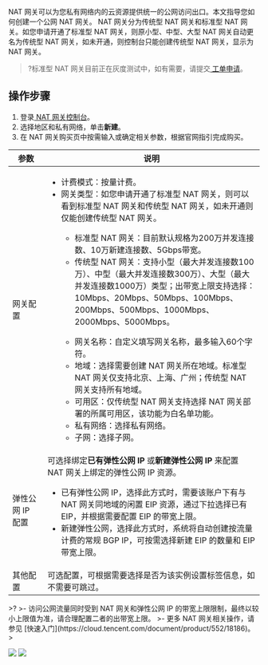 NAT 网关可以为您私有网络内的云资源提供统一的公网访问出口。本文指导您如何创建一个公网 NAT 网关。
NAT 网关分为传统型 NAT 网关和标准型 NAT 网关。如您申请开通了标准型 NAT 网关，则原小型、中型、大型 NAT 网关自动更名为传统型 NAT 网关，如未开通，则控制台只能创建传统型 NAT 网关，显示为 NAT 网关。
>?标准型 NAT 网关目前正在灰度测试中，如有需要，请提交[ 工单申请](https://console.cloud.tencent.com/workorder/category)。



## 操作步骤
1. 登录[ NAT 网关控制台](https://console.cloud.tencent.com/vpc/nat?fromNav)。
2. 选择地区和私有网络，单击**新建**。
3. 在 NAT 网关购买页中按需输入或确定相关参数，根据官网指引完成购买。
<table>
<thead>
<tr>
<th width="14%">参数</th>
<th>说明</th>
</tr>
</thead>
<tbody>
<tr>
<td> 网关配置</td>
<td><ul><li>计费模式：按量计费。</li><li>网关类型：如您申请开通了标准型 NAT 网关，则可以看到标准型 NAT 网关和传统型 NAT 网关，如未开通则仅能创建传统型 NAT 网关。</li><ul><li>标准型 NAT 网关：目前默认规格为200万并发连接数、10万新建连接数、5Gbps带宽。</li><li>传统型 NAT 网关：支持小型（最大并发连接数100万）、中型（最大并发连接数300万）、大型（最大并发连接数1000万）类型；出带宽上限支持选择：10Mbps、20Mbps、50Mbps、100Mbps、200Mbps、500Mbps、1000Mbps、2000Mbps、5000Mbps。</li></ul><ul><li>网关名称：自定义填写网关名称，最多输入60个字符。</li><li>地域：选择需要创建 NAT 网关所在地域。标准型 NAT 网关仅支持北京、上海、广州；传统型 NAT 网关支持所有地域。</li><li>可用区：仅传统型 NAT 网关支持选择 NAT 网关部署的所属可用区，该功能为白名单功能。</li><li>私有网络：选择私有网络。</li><li>子网：选择子网。</li></ul></td>
</tr>
<tr>
<td>弹性公网 IP 配置</td>
<td>可选择绑定<strong>已有弹性公网 IP</strong> 或<strong>新建弹性公网 IP</strong> 来配置 NAT 网关上绑定的弹性公网 IP 资源。<ul><li>已有弹性公网 IP，选择此方式时，需要该账户下有与 NAT 网关同地域的闲置 EIP 资源，通过下拉选择已有 EIP，并根据需要配置 EIP 的带宽上限。</li><li>新建弹性公网，选择此方式时，系统将自动创建按流量计费的常规 BGP IP，可按需选择新建 EIP 的数量和 EIP 带宽上限。</li></ul></td>
</tr>
<tr>
<td>其他配置</td>
<td>可选配置，可根据需要选择是否为该实例设置标签信息，如不需要可跳过。</td>
</tr>
</tbody></table>
>?	
>- 访问公网流量同时受到 NAT 网关和弹性公网 IP 的带宽上限限制，最终以较小上限值为准，请合理配置二者的出带宽上限。
>- 更多 NAT 网关相关操作，请参见 [快速入门](https://cloud.tencent.com/document/product/552/18186)。
>

 ![](https://qcloudimg.tencent-cloud.cn/raw/e6705fe25a06d151f7debdc55f4da80a.png)
 ![](https://qcloudimg.tencent-cloud.cn/raw/3f5d7feb0cf4cef5a0b8704bd72e3cc7.png)
